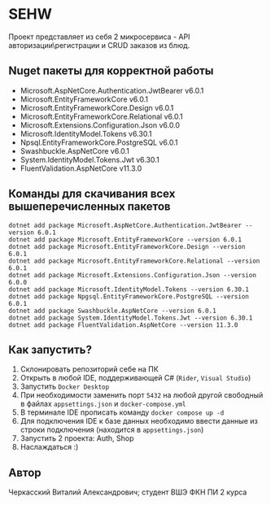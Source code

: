 # SEHW
Проект представляет из себя 2 микросервиса - API авторизации\регистрации и CRUD заказов из блюд.

## Nuget пакеты для корректной работы
- Microsoft.AspNetCore.Authentication.JwtBearer v6.0.1
- Microsoft.EntityFrameworkCore v6.0.1
- Microsoft.EntityFrameworkCore.Design v6.0.1
- Microsoft.EntityFrameworkCore.Relational v6.0.1
- Microsoft.Extensions.Configuration.Json v6.0.0
- Microsoft.IdentityModel.Tokens v6.30.1
- Npsql.EntityFrameworkCore.PostgreSQL v6.0.1
- Swashbuckle.AspNetCore v6.0.1
- System.IdentityModel.Tokens.Jwt v6.30.1
- FluentValidation.AspNetCore v11.3.0

## Команды для скачивания всех вышеперечисленных пакетов
```
dotnet add package Microsoft.AspNetCore.Authentication.JwtBearer --version 6.0.1
dotnet add package Microsoft.EntityFrameworkCore --version 6.0.1
dotnet add package Microsoft.EntityFrameworkCore.Design --version 6.0.1
dotnet add package Microsoft.EntityFrameworkCore.Relational --version 6.0.1
dotnet add package Microsoft.Extensions.Configuration.Json --version 6.0.0
dotnet add package Microsoft.IdentityModel.Tokens --version 6.30.1
dotnet add package Npgsql.EntityFrameworkCore.PostgreSQL --version 6.0.1
dotnet add package Swashbuckle.AspNetCore --version 6.0.1
dotnet add package System.IdentityModel.Tokens.Jwt --version 6.30.1
dotnet add package FluentValidation.AspNetCore --version 11.3.0
```

## Как запустить?
1. Склонировать репозиторий себе на ПК
2. Открыть в любой IDE, поддерживающей C# (`Rider`, `Visual Studio`)
3. Запустить `Docker Desktop`
4. При необходимости заменить порт `5432` на любой другой свободный в файлах `appsettings.json` и `docker-compose.yml`
5. В терминале IDE прописать команду `docker compose up -d`
6. Для подключения IDE к базе данных необходимо ввести данные из строки подключения (находится в `appsettings.json`)
7. Запустить 2 проекта: Auth, Shop
8. Наслаждаться :)

## Автор
Черкасский Виталий Александрович; студент ВШЭ ФКН ПИ 2 курса
